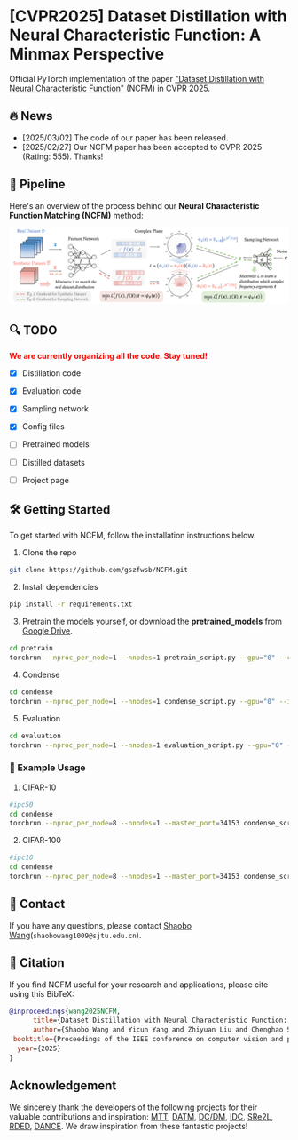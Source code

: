 # [CVPR2025] Dataset Distillation with Neural Characteristic Function: A Minmax Perspective 

Official PyTorch implementation of the paper ["Dataset Distillation with Neural Characteristic Function"](https://arxiv.org/abs/2502.20653) (NCFM) in CVPR 2025.


## :fire: News

- [2025/03/02] The code of our paper has been released.  
- [2025/02/27] Our NCFM paper has been accepted to CVPR 2025 (Rating: 555). Thanks!  


## :rocket: Pipeline

Here's an overview of the process behind our **Neural Characteristic Function Matching (NCFM)** method:

![Figure 1](./asset/figure1.png?raw=true)





## :mag: TODO
<font color="red">**We are currently organizing all the code. Stay tuned!**</font>
- [x] Distillation code
- [x] Evaluation code
- [x] Sampling network
- [x] Config files
- [ ] Pretrained models
- [ ] Distilled datasets
- [ ] Project page




## 🛠️ Getting Started

To get started with NCFM, follow the installation instructions below.

1.  Clone the repo

```sh
git clone https://github.com/gszfwsb/NCFM.git
```

2. Install dependencies
   
```sh
pip install -r requirements.txt
```
3. Pretrain the models yourself, or download the **pretrained_models** from [Google Drive](https://drive.google.com/drive/folders/1HT_eUbTWOVXvBov5bM90b169jdy2puOh?usp=drive_link). 
```sh
cd pretrain
torchrun --nproc_per_node=1 --nnodes=1 pretrain_script.py --gpu="0" --config_path=../config/ipc10/cifar10.yaml

```

4. Condense
```sh
cd condense 
torchrun --nproc_per_node=1 --nnodes=1 condense_script.py --gpu="0" --ipc=10 --config_path=../config/ipc10/cifar10.yaml

```
5. Evaluation
```sh
cd evaluation 
torchrun --nproc_per_node=1 --nnodes=1 evaluation_script.py --gpu="0" --ipc=10 --config_path=../config/ipc10/cifar10.yaml --load_path=../results_test/condense/condense/cifar10/ipc10/adamw_lr_img_0.0010_numr_reqs4096_factor2_20250613-1856/distilled_data/data_20000
```

### :blue_book: Example Usage

1. CIFAR-10

```sh
#ipc50
cd condense
torchrun --nproc_per_node=8 --nnodes=1 --master_port=34153 condense_script.py --gpu="0,1,2,3,4,5,6,7" --ipc=50 --config_path=../config/ipc50/cifar10.yaml
```

2. CIFAR-100

```sh
#ipc10
cd condense
torchrun --nproc_per_node=8 --nnodes=1 --master_port=34153 condense_script.py --gpu="0,1,2,3,4,5,6,7" --ipc=10 --config_path=../config/ipc10/cifar100.yaml
```



## :postbox: Contact
If you have any questions, please contact [Shaobo Wang](https://gszfwsb.github.io/)(`shaobowang1009@sjtu.edu.cn`).

## :pushpin: Citation
If you find NCFM useful for your research and applications, please cite using this BibTeX:

```bibtex
@inproceedings{wang2025NCFM,
      title={Dataset Distillation with Neural Characteristic Function: A Minmax Perspective}, 
      author={Shaobo Wang and Yicun Yang and Zhiyuan Liu and Chenghao Sun and Xuming Hu and Conghui He and Linfeng Zhang},
 booktitle={Proceedings of the IEEE conference on computer vision and pattern recognition},
  year={2025}
}
```

## Acknowledgement
We sincerely thank the developers of the following projects for their valuable contributions and inspiration: [MTT](https://github.com/GeorgeCazenavette/mtt-distillation), [DATM](https://github.com/NUS-HPC-AI-Lab/DATM), [DC/DM](https://github.com/VICO-UoE/DatasetCondensation), [IDC](https://github.com/snu-mllab/Efficient-Dataset-Condensation), [SRe2L](https://github.com/VILA-Lab/SRe2L), [RDED](https://github.com/LINs-lab/RDED), [DANCE](https://github.com/Hansong-Zhang/DANCE). We draw inspiration from these fantastic projects!
